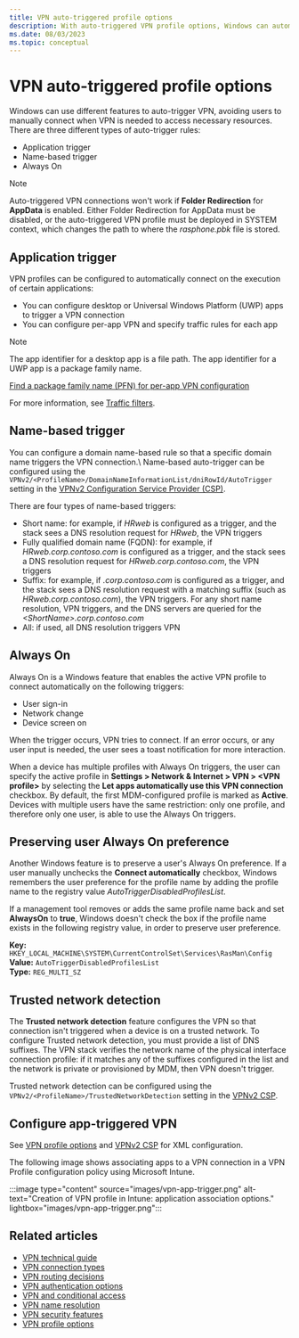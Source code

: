 ```yaml
---
title: VPN auto-triggered profile options
description: With auto-triggered VPN profile options, Windows can automatically establish a VPN connection based on IT admin-defined rules. Learn about the types of auto-trigger rules that you can create for VPN connections.
ms.date: 08/03/2023
ms.topic: conceptual
---
```


# VPN auto-triggered profile options

Windows can use different features to auto-trigger VPN, avoiding users to manually connect when VPN is needed to access necessary resources. There are three different types of auto-trigger rules:

- Application trigger
- Name-based trigger
- Always On

> [!NOTE]
> Auto-triggered VPN connections won't work if **Folder Redirection** for **AppData** is enabled. Either Folder Redirection for AppData must be disabled, or the auto-triggered VPN profile must be deployed in SYSTEM context, which changes the path to where the *rasphone.pbk* file is stored.

## Application trigger

VPN profiles can be configured to automatically connect on the execution of certain applications:

- You can configure desktop or Universal Windows Platform (UWP) apps to trigger a VPN connection
- You can configure per-app VPN and specify traffic rules for each app

> [!NOTE]
> The app identifier for a desktop app is a file path. The app identifier for a UWP app is a package family name.
>
> [Find a package family name (PFN) for per-app VPN configuration](/mem/configmgr/protect/deploy-use/find-a-pfn-for-per-app-vpn)

For more information, see [Traffic filters](vpn-security-features.md#traffic-filters).

## Name-based trigger

You can configure a domain name-based rule so that a specific domain name triggers the VPN connection.\ 
Name-based auto-trigger can be configured using the `VPNv2/<ProfileName>/DomainNameInformationList/dniRowId/AutoTrigger` setting in the [VPNv2 Configuration Service Provider (CSP)](/windows/client-management/mdm/vpnv2-csp).

There are four types of name-based triggers:

- Short name: for example, if *HRweb* is configured as a trigger, and the stack sees a DNS resolution request for *HRweb*, the VPN triggers
- Fully qualified domain name (FQDN): for example, if *HRweb.corp.contoso.com* is configured as a trigger, and the stack sees a DNS resolution request for *HRweb.corp.contoso.com*, the VPN triggers
- Suffix: for example, if *.corp.contoso.com* is configured as a trigger, and the stack sees a DNS resolution request with a matching suffix (such as *HRweb.corp.contoso.com*), the VPN triggers. For any short name resolution, VPN triggers, and the DNS servers are queried for the *<ShortName\>.corp.contoso.com*
- All: if used, all DNS resolution triggers VPN

## Always On

Always On is a Windows feature that enables the active VPN profile to connect automatically on the following triggers:

- User sign-in
- Network change
- Device screen on

When the trigger occurs, VPN tries to connect. If an error occurs, or any user input is needed, the user sees a toast notification for more interaction.

When a device has multiple profiles with Always On triggers, the user can specify the active profile in **Settings > Network & Internet > VPN > <VPN profile\>** by selecting the **Let apps automatically use this VPN connection** checkbox. By default, the first MDM-configured profile is marked as **Active**. Devices with multiple users have the same restriction: only one profile, and therefore only one user, is able to use the Always On triggers.

## Preserving user Always On preference

Another Windows feature is to preserve a user's Always On preference. If a user manually unchecks the **Connect automatically** checkbox, Windows remembers the user preference for the profile name by adding the profile name to the registry value *AutoTriggerDisabledProfilesList*.  

If a management tool removes or adds the same profile name back and set **AlwaysOn** to **true**, Windows doesn't check the box if the profile name exists in the following registry value, in order to preserve user preference.

**Key:** `HKEY_LOCAL_MACHINE\SYSTEM\CurrentControlSet\Services\RasMan\Config`\
**Value:** `AutoTriggerDisabledProfilesList`\
**Type:** `REG_MULTI_SZ`

## Trusted network detection

The **Trusted network detection** feature configures the VPN so that connection isn't triggered when a device is on a trusted network. To configure Trusted network detection, you must provide a list of DNS suffixes. The VPN stack verifies the network name of the physical interface connection profile: if it matches any of the suffixes configured in the list and the network is private or provisioned by MDM, then VPN doesn't trigger.

Trusted network detection can be configured using the `VPNv2/<ProfileName>/TrustedNetworkDetection` setting in the [VPNv2 CSP](/windows/client-management/mdm/vpnv2-csp).

## Configure app-triggered VPN

See [VPN profile options](vpn-profile-options.md) and [VPNv2 CSP](/windows/client-management/mdm/vpnv2-csp) for XML configuration.

The following image shows associating apps to a VPN connection in a VPN Profile configuration policy using Microsoft Intune.

:::image type="content" source="images/vpn-app-trigger.png" alt-text="Creation of VPN profile in Intune: application association options." lightbox="images/vpn-app-trigger.png":::

## Related articles

- [VPN technical guide](vpn-guide.md)
- [VPN connection types](vpn-connection-type.md)
- [VPN routing decisions](vpn-routing.md)
- [VPN authentication options](vpn-authentication.md)
- [VPN and conditional access](vpn-conditional-access.md)
- [VPN name resolution](vpn-name-resolution.md)
- [VPN security features](vpn-security-features.md)
- [VPN profile options](vpn-profile-options.md)
